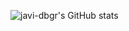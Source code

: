 ![javi-dbgr's GitHub stats](https://github-readme-stats.vercel.app/api?username=javi-dbgr&count_private=true&theme=radical&show_icons=true)
